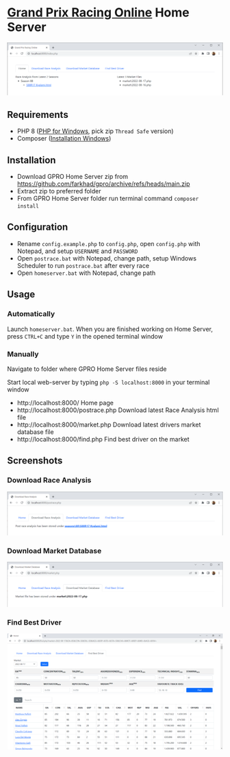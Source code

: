 # [Grand Prix Racing Online](https://www.gpro.net) Home Server
![](screenshots/home.png)

## Requirements
- PHP 8 ([PHP for Windows](https://windows.php.net/download), pick zip `Thread Safe` version)
- Composer ([Installation Windows](https://getcomposer.org/doc/00-intro.md#installation-windows))

## Installation
- Download GPRO Home Server zip from https://github.com/farkhad/gpro/archive/refs/heads/main.zip
- Extract zip to preferred folder
- From GPRO Home Server folder run terminal command
`composer install`

## Configuration
- Rename `config.example.php` to `config.php`, open `config.php` with Notepad, and setup `USERNAME` and `PASSWORD`
- Open `postrace.bat` with Notepad, change path, setup Windows Scheduler to run `postrace.bat` after every race
- Open `homeserver.bat` with Notepad, change path

## Usage
### Automatically
Launch `homeserver.bat`. When you are finished working on Home Server, press `CTRL+C` and type `Y` in the opened terminal window

### Manually
Navigate to folder where GPRO Home Server files reside

Start local web-server by typing `php -S localhost:8000` in your terminal window
- http://localhost:8000/ Home page
- http://localhost:8000/postrace.php Download latest Race Analysis html file
- http://localhost:8000/market.php Download latest drivers market database file
- http://localhost:8000/find.php Find best driver on the market

## Screenshots
### Download Race Analysis
![](screenshots/postrace.png)
### Download Market Database
![](screenshots/market.png)
### Find Best Driver
![](screenshots/find.png)
